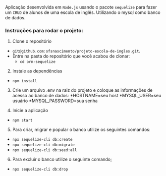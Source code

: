 Aplicação desenvolvida em `Node.js` usando o pacote `sequelize` para fazer um `CRUD` de alunos de uma escola de inglês. Utilizando o mysql como banco de dados.

### Instruções para rodar o projeto:

1. Clone o repositório
  * `git@github.com:sfsnascimento/projeto-escola-de-ingles.git`.
  * Entre na pasta do repositório que você acabou de clonar:
    * `cd orm-sequelize`

2. Instale as dependências
  * `npm install`

3. Crie um arquivo .env na raiz do projeto e coloque as informações de acesso ao banco de dados:
  *HOSTNAME=seu host
  *MYSQL_USER=seu usuário
  *MYSQL_PASSWORD=sua senha

4. Inicie a aplicação
  * `npm start`

5. Para criar, migrar e popular o banco utilize os seguintes comandos:
  * `npx sequelize-cli db:create`
  * `npx sequelize-cli db:migrate`
  * `npx sequelize-cli db:seed:all`

6. Para excluir o banco utilize o seguinte comando;
  * `npx sequelize-cli db:drop`
